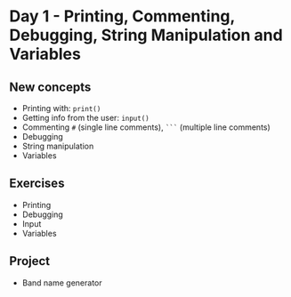 # Day 1 - Printing, Commenting, Debugging, String Manipulation and Variables

## New concepts

- Printing with: `print()`
- Getting info from the user: `input()`
- Commenting `#` (single line comments), ` ``` ` (multiple line comments)
- Debugging
- String manipulation
- Variables

## Exercises

- Printing
- Debugging
- Input
- Variables

## Project

- Band name generator
